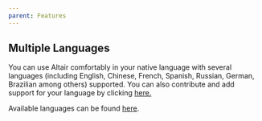 ```yaml
---
parent: Features
---
```


## Multiple Languages

You can use Altair comfortably in your native language with several languages
(including English, Chinese, French, Spanish, Russian, German, Brazilian among others) supported.
You can also contribute and add support for your language by clicking [here.](https://altair-gql-translate.surge.sh/)

Available languages can be found [here](https://crowdin.com/project/altair-gql).